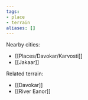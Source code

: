 ```yaml
---
tags:
- place
- terrain
aliases: []
---
```


Nearby cities:
- [[Places/Davokar/Karvosti]]
- [[Jakaar]]

Related terrain:
- [[Davokar]]
- [[River Eanor]]